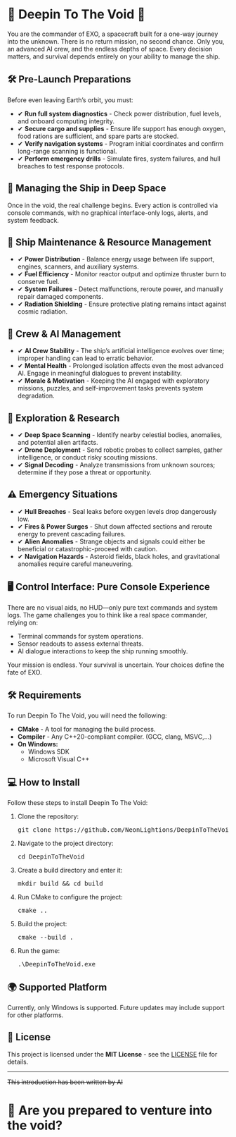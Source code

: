 <h1>🚀 Deepin To The Void 🌌</h1>
<p>You are the commander of EXO, a spacecraft built for a one-way journey into the unknown. There is no return mission, no second chance. Only you, an advanced AI crew, and the endless depths of space. Every decision matters, and survival depends entirely on your ability to manage the ship.</p>

<h2>🛠 Pre-Launch Preparations</h2>
<p>Before even leaving Earth’s orbit, you must:</p>
<ul>
    <li>✔ <strong>Run full system diagnostics</strong> - Check power distribution, fuel levels, and onboard computing integrity.</li>
    <li>✔ <strong>Secure cargo and supplies</strong> - Ensure life support has enough oxygen, food rations are sufficient, and spare parts are stocked.</li>
    <li>✔ <strong>Verify navigation systems</strong> - Program initial coordinates and confirm long-range scanning is functional.</li>
    <li>✔ <strong>Perform emergency drills</strong> - Simulate fires, system failures, and hull breaches to test response protocols.</li>
</ul>

<h2>🌌 Managing the Ship in Deep Space</h2>
<p>Once in the void, the real challenge begins. Every action is controlled via console commands, with no graphical interface-only logs, alerts, and system feedback.</p>

<h2>🔧 Ship Maintenance & Resource Management</h2>
<ul>
    <li>✔ <strong>Power Distribution</strong> - Balance energy usage between life support, engines, scanners, and auxiliary systems.</li>
    <li>✔ <strong>Fuel Efficiency</strong> - Monitor reactor output and optimize thruster burn to conserve fuel.</li>
    <li>✔ <strong>System Failures</strong> - Detect malfunctions, reroute power, and manually repair damaged components.</li>
    <li>✔ <strong>Radiation Shielding</strong> - Ensure protective plating remains intact against cosmic radiation.</li>
</ul>

<h2>🧠 Crew & AI Management</h2>
<ul>
    <li>✔ <strong>AI Crew Stability</strong> - The ship’s artificial intelligence evolves over time; improper handling can lead to erratic behavior.</li>
    <li>✔ <strong>Mental Health</strong> - Prolonged isolation affects even the most advanced AI. Engage in meaningful dialogues to prevent instability.</li>
    <li>✔ <strong>Morale & Motivation</strong> - Keeping the AI engaged with exploratory missions, puzzles, and self-improvement tasks prevents system degradation.</li>
</ul>

<h2>🔭 Exploration & Research</h2>
<ul>
    <li>✔ <strong>Deep Space Scanning</strong> - Identify nearby celestial bodies, anomalies, and potential alien artifacts.</li>
    <li>✔ <strong>Drone Deployment</strong> - Send robotic probes to collect samples, gather intelligence, or conduct risky scouting missions.</li>
    <li>✔ <strong>Signal Decoding</strong> - Analyze transmissions from unknown sources; determine if they pose a threat or opportunity.</li>
</ul>

<h2>⚠ Emergency Situations</h2>
<ul>
    <li>✔ <strong>Hull Breaches</strong> - Seal leaks before oxygen levels drop dangerously low.</li>
    <li>✔ <strong>Fires & Power Surges</strong> - Shut down affected sections and reroute energy to prevent cascading failures.</li>
    <li>✔ <strong>Alien Anomalies</strong> - Strange objects and signals could either be beneficial or catastrophic-proceed with caution.</li>
    <li>✔ <strong>Navigation Hazards</strong> - Asteroid fields, black holes, and gravitational anomalies require careful maneuvering.</li>
</ul>

<h2>🖥 Control Interface: Pure Console Experience</h2>
<p>There are no visual aids, no HUD—only pure text commands and system logs. The game challenges you to think like a real space commander, relying on:</p>
<ul>
    <li>Terminal commands for system operations.</li>
    <li>Sensor readouts to assess external threats.</li>
    <li>AI dialogue interactions to keep the ship running smoothly.</li>
</ul>
<p>Your mission is endless. Your survival is uncertain. Your choices define the fate of EXO.</p>

<h2>🛠 Requirements</h2>
<p>To run Deepin To The Void, you will need the following:</p>
<ul>
    <li><strong>CMake</strong> - A tool for managing the build process.</li>
    <li><strong>Compiler</strong> - Any C++20-compliant compiler. (GCC, clang, MSVC,...)</li>
    <li><strong>On Windows:</strong> 
        <ul>
            <li>Windows SDK</li>
            <li>Microsoft Visual C++</li>
        </ul>
    </li>
</ul>

<h2>💻 How to Install</h2>
<p>Follow these steps to install Deepin To The Void:</p>
<ol>
    <li>Clone the repository:
        <pre>git clone https://github.com/NeonLightions/DeepinToTheVoid.git</pre>
    </li>
    <li>Navigate to the project directory:
        <pre>cd DeepinToTheVoid</pre>
    </li>
    <li>Create a build directory and enter it:
        <pre>mkdir build && cd build</pre>
    </li>
    <li>Run CMake to configure the project:
        <pre>cmake ..</pre>
    </li>
    <li>Build the project:
        <pre>cmake --build .</pre>
    </li>
    <li>Run the game:
        <pre>.\DeepinToTheVoid.exe</pre>
    </li>
</ol>

<h2>🌍 Supported Platform</h2>
<p>Currently, only Windows is supported. Future updates may include support for other platforms.</p>

<h2>📝 License</h2>
<p>This project is licensed under the <strong>MIT License</strong> - see the <a href="https://opensource.org/licenses/MIT">LICENSE</a> file for details.</p>

<hr>

<p><del>This introduction has been written by AI</del></p>

<h1>🚀 Are you prepared to venture into the void?</h1>

